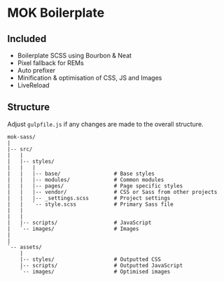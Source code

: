 # MOK Boilerplate

## Included

- Boilerplate SCSS using Bourbon & Neat
- Pixel fallback for REMs
- Auto prefixer
- Minification & optimisation of CSS, JS and Images
- LiveReload

## Structure

Adjust `gulpfile.js` if any changes are made to the overall structure.

    mok-sass/
    |
    |-- src/
    |   |
    |   |-- styles/
    |   |   |
    |   |   |-- base/                 # Base styles
    |   |   |-- modules/              # Common modules
    |   |   |-- pages/                # Page specific styles
    |   |   |-- vendor/               # CSS or Sass from other projects
    |   |   |-- _settings.scss        # Project settings
    |   |   `-- style.scss            # Primary Sass file
    |   |
    |   |
    |   |-- scripts/                  # JavaScript
    |   `-- images/                   # Images
    |
    |
    `-- assets/
        |
        |-- styles/                   # Outputted CSS
        |-- scripts/                  # Outputted JavaScript
        `-- images/                   # Optimised images
